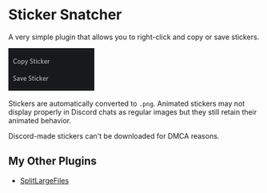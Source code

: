 # Sticker Snatcher
A very simple plugin that allows you to right-click and copy or save stickers. 

![Copy or Save Sticker](images/options.png)

Stickers are automatically converted to `.png`. Animated stickers may not display properly in Discord chats as regular images but they still retain their animated behavior.

Discord-made stickers can't be downloaded for DMCA reasons.

## My Other Plugins
- [SplitLargeFiles](https://github.com/ImTheSquid/SplitLargeFiles)